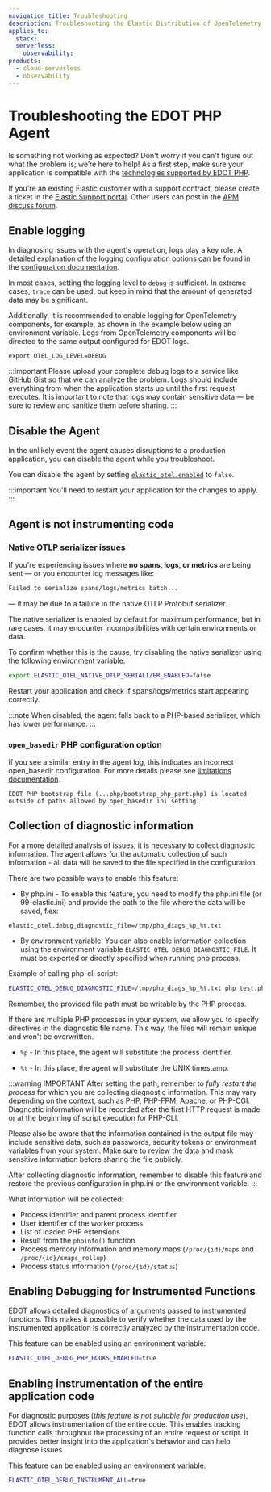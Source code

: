 ```yaml
---
navigation_title: Troubleshooting
description: Troubleshooting the Elastic Distribution of OpenTelemetry PHP agent.
applies_to:
  stack:
  serverless:
    observability:
products:
  - cloud-serverless
  - observability
---
```


# Troubleshooting the EDOT PHP Agent

Is something not working as expected?
Don't worry if you can't figure out what the problem is; we’re here to help!
As a first step, make sure your application is compatible with the [technologies supported by EDOT PHP](./supported-technologies).

If you're an existing Elastic customer with a support contract, please create a ticket in the
[Elastic Support portal](https://support.elastic.co/customers/s/login/).
Other users can post in the [APM discuss forum](https://discuss.elastic.co/c/apm).

## Enable logging

In diagnosing issues with the agent's operation, logs play a key role. A detailed explanation of the logging configuration options can be found in the [configuration documentation](./configuration#logging-configuration).

In most cases, setting the logging level to `debug` is sufficient. In extreme cases, `trace` can be used, but keep in mind that the amount of generated data may be significant.

Additionally, it is recommended to enable logging for OpenTelemetry components, for example, as shown in the example below using an environment variable. Logs from OpenTelemetry components will be directed to the same output configured for EDOT logs.

```
export OTEL_LOG_LEVEL=DEBUG
```

:::important
Please upload your complete debug logs to a service like [GitHub Gist](https://gist.github.com) so that we can analyze the problem. Logs should include everything from when the application starts up until the first request executes. It is important to note that logs may contain sensitive data — be sure to review and sanitize them before sharing.
:::


## Disable the Agent

In the unlikely event the agent causes disruptions to a production application,
you can disable the agent while you troubleshoot.

You can disable the agent by setting [`elastic_otel.enabled`](./configuration#general-configuration) to `false`.

:::important
You'll need to restart your application for the changes to apply.
:::


## Agent is not instrumenting code

### Native OTLP serializer issues

If you're experiencing issues where **no spans, logs, or metrics** are being sent — or you encounter log messages like:

```bash
Failed to serialize spans/logs/metrics batch...
```

— it may be due to a failure in the native OTLP Protobuf serializer.

The native serializer is enabled by default for maximum performance, but in rare cases, it may encounter incompatibilities with certain environments or data.

To confirm whether this is the cause, try disabling the native serializer using the following environment variable:

```bash
export ELASTIC_OTEL_NATIVE_OTLP_SERIALIZER_ENABLED=false
```

Restart your application and check if spans/logs/metrics start appearing correctly.

:::note
When disabled, the agent falls back to a PHP-based serializer, which has lower performance.
:::


### `open_basedir` PHP configuration option

If you see a similar entry in the agent log, this indicates an incorrect open_basedir configuration.
For more details please see [limitations documentation](./setup/limitations#open_basedir-php-configuration-option).


`EDOT PHP bootstrap file (...php/bootstrap_php_part.php) is located outside of paths allowed by open_basedir ini setting.`

## Collection of diagnostic information

For a more detailed analysis of issues, it is necessary to collect diagnostic information. The agent allows for the automatic collection of such information - all data will be saved to the file specified in the configuration.

There are two possible ways to enable this feature:

- By php.ini - To enable this feature, you need to modify the php.ini file (or 99-elastic.ini) and provide the path to the file where the data will be saved, f.ex:
```
elastic_otel.debug_diagnostic_file=/tmp/php_diags_%p_%t.txt
```

- By environment variable. You can also enable information collection using the environment variable `ELASTIC_OTEL_DEBUG_DIAGNOSTIC_FILE`. It must be exported or directly specified when running php process.

Example of calling php-cli script:
```bash
ELASTIC_OTEL_DEBUG_DIAGNOSTIC_FILE=/tmp/php_diags_%p_%t.txt php test.php
```

Remember, the provided file path must be writable by the PHP process.

If there are multiple PHP processes in your system, we allow you to specify directives in the diagnostic file name. This way, the files will remain unique and won't be overwritten.

- `%p` - In this place, the agent will substitute the process identifier.

- `%t` - In this place, the agent will substitute the UNIX timestamp.

:::warning IMPORTANT
After setting the path, remember to _fully restart the process_ for which you are collecting diagnostic information. This may vary depending on the context, such as PHP, PHP-FPM, Apache, or PHP-CGI. Diagnostic information will be recorded after the first HTTP request is made or at the beginning of script execution for PHP-CLI.

Please also be aware that the information contained in the output file may include sensitive data, such as passwords, security tokens or environment variables from your system. Make sure to review the data and mask sensitive information before sharing the file publicly.

After collecting diagnostic information, remember to disable this feature and restore the previous configuration in php.ini or the environment variable.
:::


What information will be collected:

- Process identifier and parent process identifier
- User identifier of the worker process
- List of loaded PHP extensions
- Result from the `phpinfo()` function
- Process memory information and memory maps (`/proc/{id}/maps` and `/proc/{id}/smaps_rollup`)
- Process status information (`/proc/{id}/status`)

## Enabling Debugging for Instrumented Functions

EDOT allows detailed diagnostics of arguments passed to instrumented functions. This makes it possible to verify whether the data used by the instrumented application is correctly analyzed by the instrumentation code.

This feature can be enabled using an environment variable:

```bash
ELASTIC_OTEL_DEBUG_PHP_HOOKS_ENABLED=true
```


## Enabling instrumentation of the entire application code

For diagnostic purposes (*this feature is not suitable for production use*), EDOT allows instrumentation of the entire code. This enables tracking function calls throughout the processing of an entire request or script. It provides better insight into the application's behavior and can help diagnose issues.

This feature can be enabled using an environment variable:

```bash
ELASTIC_OTEL_DEBUG_INSTRUMENT_ALL=true
```

